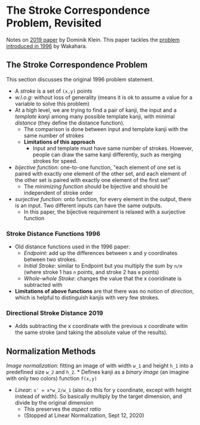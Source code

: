 # The Stroke Correspondence Problem, Revisited
Notes on [2019 paper](https://arxiv.org/abs/1909.11995) by Dominik Klein. This paper tackles the [problem introduced in 1996](file:///Users/atsukoshimizu/Downloads/e79-d_5_529.pdf) by Wakahara.

## The Stroke Correspondence Problem
This section discusses the original 1996 problem statement.
* A *stroke* is a set of `(x,y)` points
* *w.l.o.g*: without loss of generality (means it is ok to assume a value for a variable to solve this problem)
* At a high level, we are trying to find a pair of kanji, the input and a *template kanji* among many possible template kanji, with minimal *distance* (they define the distance function).
    * The comparison is done between input and template kanji with the same number of strokes
    * **Limitations of this approach**
        * Input and template must have same number of strokes. However, people can draw the same kanji differently, such as merging strokes for speed.
* *bijective function*: one-to-one function, "each element of one set is paired with exactly one element of the other set, and each element of the other set is paired with exactly one element of the first set"
    * The *minimizing function* should be bijective and should be independent of stroke order
* *surjective function*: onto function, for every element in the output, there is an input. Two different inputs can have the same outputs.
    * In this paper, the bijective requirement is relaxed with a surjective function

### Stroke Distance Functions 1996
* Old distance functions used in the 1996 paper:
    * *Endpoint*: add up the differences between x and y coordinates between two strokes.
    * *Initial Stroke*: similar to Endpoint but you multiply the sum by `n/m` (where stroke 1 has `n` points, and stroke 2 has `m` points)
    * *Whole-whole Stroke*: changes the value that the x cooridinate is subtracted with
* **Limitations of above functions** are that there was no notion of *direction*, which is helpful to distinguish kanjis with very few strokes.

### Directional Stroke Distance 2019
* Adds subtracting the x coordinate with the previous x coordinate witin the same stroke (and taking the absolute value of the results).

## Normalization Methods
*Image normalization*: fitting an image of with width `w_1` and height `h_1` into a predefined size `w_2` and `h_2`.
    * Defines kanji as a *binary image* (an imagine with only two colors) function `f(x,y)`
* *Linear*: `x' = x*w_2/w_1` (also do this for y coordinate, except with height instead of width). So basically multiply by the target dimension, and divide by the original dimension
    * This preserves the *aspect ratio*
    * (Stopped at Linear Normalization, Sept 12, 2020)
